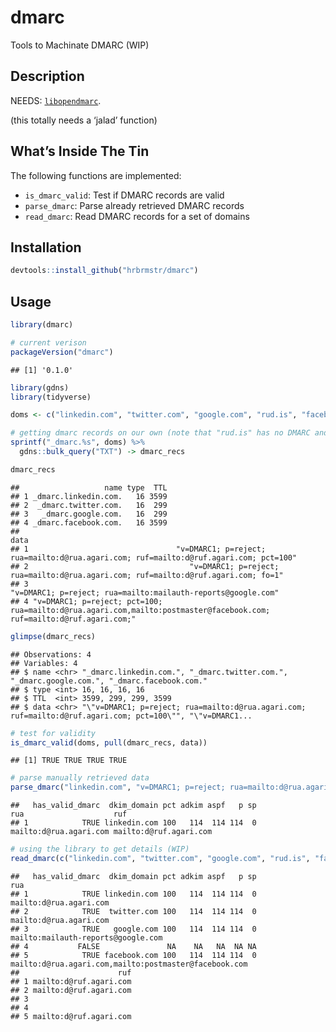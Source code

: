 
# dmarc

Tools to Machinate DMARC (WIP)

## Description

NEEDS:
[`libopendmarc`](http://www.trusteddomain.org/opendmarc/libopendmarc/index.html).

(this totally needs a ‘jalad’ function)

## What’s Inside The Tin

The following functions are implemented:

  - `is_dmarc_valid`: Test if DMARC records are valid
  - `parse_dmarc`: Parse already retrieved DMARC records
  - `read_dmarc`: Read DMARC records for a set of domains

## Installation

``` r
devtools::install_github("hrbrmstr/dmarc")
```

## Usage

``` r
library(dmarc)

# current verison
packageVersion("dmarc")
```

    ## [1] '0.1.0'

``` r
library(gdns)
library(tidyverse)

doms <- c("linkedin.com", "twitter.com", "google.com", "rud.is", "facebook.com")

# getting dmarc records on our own (note that "rud.is" has no DMARC and is not in the results of the `bulk_query()` call)
sprintf("_dmarc.%s", doms) %>% 
  gdns::bulk_query("TXT") -> dmarc_recs

dmarc_recs
```

    ##                   name type  TTL
    ## 1 _dmarc.linkedin.com.   16 3599
    ## 2  _dmarc.twitter.com.   16  299
    ## 3   _dmarc.google.com.   16  299
    ## 4 _dmarc.facebook.com.   16 3599
    ##                                                                                                                    data
    ## 1                                 "v=DMARC1; p=reject; rua=mailto:d@rua.agari.com; ruf=mailto:d@ruf.agari.com; pct=100"
    ## 2                                    "v=DMARC1; p=reject; rua=mailto:d@rua.agari.com; ruf=mailto:d@ruf.agari.com; fo=1"
    ## 3                                                          "v=DMARC1; p=reject; rua=mailto:mailauth-reports@google.com"
    ## 4 "v=DMARC1; p=reject; pct=100; rua=mailto:d@rua.agari.com,mailto:postmaster@facebook.com; ruf=mailto:d@ruf.agari.com;"

``` r
glimpse(dmarc_recs)
```

    ## Observations: 4
    ## Variables: 4
    ## $ name <chr> "_dmarc.linkedin.com.", "_dmarc.twitter.com.", "_dmarc.google.com.", "_dmarc.facebook.com."
    ## $ type <int> 16, 16, 16, 16
    ## $ TTL  <int> 3599, 299, 299, 3599
    ## $ data <chr> "\"v=DMARC1; p=reject; rua=mailto:d@rua.agari.com; ruf=mailto:d@ruf.agari.com; pct=100\"", "\"v=DMARC1...

``` r
# test for validity
is_dmarc_valid(doms, pull(dmarc_recs, data))
```

    ## [1] TRUE TRUE TRUE TRUE

``` r
# parse manually retrieved data
parse_dmarc("linkedin.com", "v=DMARC1; p=reject; rua=mailto:d@rua.agari.com; ruf=mailto:d@ruf.agari.com; pct=100")
```

    ##   has_valid_dmarc  dkim_domain pct adkim aspf   p sp                    rua                    ruf
    ## 1            TRUE linkedin.com 100   114  114 114  0 mailto:d@rua.agari.com mailto:d@ruf.agari.com

``` r
# using the library to get details (WIP)
read_dmarc(c("linkedin.com", "twitter.com", "google.com", "rud.is", "facebook.com"))
```

    ##   has_valid_dmarc  dkim_domain pct adkim aspf   p sp                                                   rua
    ## 1            TRUE linkedin.com 100   114  114 114  0                                mailto:d@rua.agari.com
    ## 2            TRUE  twitter.com 100   114  114 114  0                                mailto:d@rua.agari.com
    ## 3            TRUE   google.com 100   114  114 114  0                    mailto:mailauth-reports@google.com
    ## 4           FALSE               NA    NA   NA  NA NA                                                      
    ## 5            TRUE facebook.com 100   114  114 114  0 mailto:d@rua.agari.com,mailto:postmaster@facebook.com
    ##                      ruf
    ## 1 mailto:d@ruf.agari.com
    ## 2 mailto:d@ruf.agari.com
    ## 3                       
    ## 4                       
    ## 5 mailto:d@ruf.agari.com

